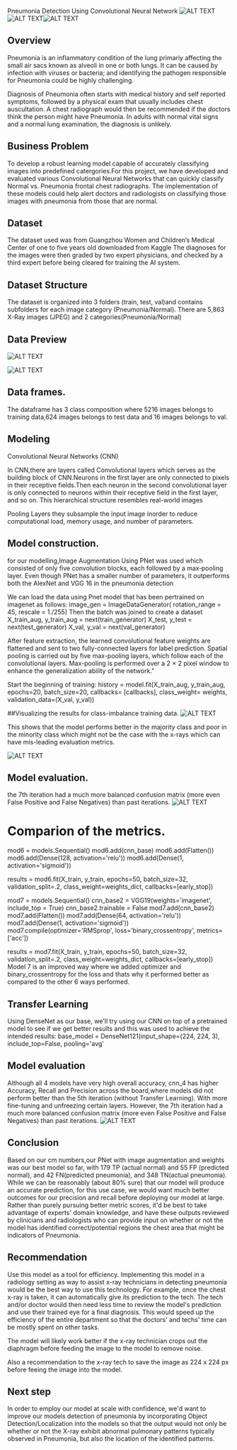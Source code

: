 Pneumonia Detection Using Convolutional Neural Network
![ALT TEXT](https://github.com/Yaqi-graphics/group-25-phase-4-project-moringa/blob/Mourine/Capture%209.PNG)![ALT TEXT](https://github.com/Yaqi-graphics/group-25-phase-4-project-moringa/blob/Mourine/Capture%208.PNG)![ALT TEXT](https://github.com/Yaqi-graphics/group-25-phase-4-project-moringa/blob/Mourine/10.PNG)


## Overview
Pneumonia is an inflammatory condition of the lung primariy affecting the small air sacs known as alveoli in one or both lungs. It can be caused by infection with viruses or bacteria; and identifying the pathogen responsible for Pneumonia could be highly challenging.

Diagnosis of Pneumonia often starts with medical history and self reported symptoms, followed by a physical exam that usually includes chest auscultation. A chest radiograph would then be recommended if the doctors think the person might have Pneumonia. In adults with normal vital signs and a normal lung examination, the diagnosis is unlikely.

## Business Problem
To develop a robust learning model capable of accurately classifying images into predefined catergories.For this project, we have developed and evaluated various Convolutional Neural Networks that can quickly classify Normal vs. Pneumonia frontal chest radiographs. The implementation of these models could help alert doctors and radiologists on classifying those images with pneumonia from those that are normal.

## Dataset
The dataset used was from Guangzhou Women and Children’s Medical Center of one to five years old downloaded from Kaggle
The diagnoses for the images were then graded by two expert physicians, and checked by a third expert before being cleared for training the AI system.

## Dataset Structure
 The dataset is organized into 3 folders (train, test, val)and contains subfolders for each image category (Pneumonia/Normal). There are 5,863 X-Ray images (JPEG) and 2 categories(Pneumonia/Normal)

 ## Data Preview

![ALT TEXT](https://github.com/Yaqi-graphics/group-25-phase-4-project-moringa/blob/Mourine/Image%205.PNG)


![ALT TEXT](https://github.com/Yaqi-graphics/group-25-phase-4-project-moringa/blob/Mourine/Image%202.PNG)


## Data frames.
The dataframe has 3 class composition where 5216 images belongs to training data,624 images belongs to test data and 16 images belongs to val.


 ## Modeling
 Convolutional Neural Networks (CNN)

 In CNN,there are layers called Convolutional layers which serves as the building block of CNN.Neurons in the first layer are only connected to pixels in their receptive fields.Then each neuron in the second convolutional layer is only connected to neurons within their receptive field in the first layer, and so on. This hierarchical structure resembles real-world images

 Pooling Layers they subsample the input image inorder to reduce computational load, memory usage, and number of parameters.

 ## Model construction.
 for our modelling,Image Augmentation Using PNet was used which consisted of only five convolution blocks, each followed by a max‐pooling layer. Even though PNet has a smaller number of parameters, it outperforms both the AlexNet and VGG 16 in the pneumonia detection

 We can load the data using Pnet model that has been pertrained on imagenet as follows:
 image_gen = ImageDataGenerator(
        rotation_range = 45,
        rescale = 1./255)
Then the batch was joined to create a dataset
    X_train_aug, y_train_aug = next(train_generator)
    X_test, y_test = next(test_generator)
    X_val, y_val = next(val_generator)

After feature extraction, the learned convolutional feature weights are flattened and sent to two fully-connected layers for label prediction. Spatial pooling is carried out by five max-pooling layers, which follow each of the convolutional layers. Max-pooling is performed over a 2 × 2 pixel window to enhance the generalization ability of the network."

Start the beginning of training:
history = model.fit(X_train_aug,
                       y_train_aug,
                       epochs=20,
                       batch_size=20,
                       callbacks= [callbacks],
                       class_weight= weights,
                       validation_data=(X_val, y_val))

##Visualizing the results for class-imbalance training data.
![ALT TEXT](https://github.com/Yaqi-graphics/group-25-phase-4-project-moringa/blob/Mourine/Image%203.PNG)

This shows that the model performs better in the majority class and poor in the minority class which might not be the case with the x-rays which can have mis-leading evaluation metrics.

![ALT TEXT](https://github.com/Yaqi-graphics/group-25-phase-4-project-moringa/blob/Mourine/Image%204.PNG)

## Model evaluation.
the 7th iteration had a much more balanced confusion matrix (more even False Positive and False Negatives) than past iterations.
![ALT TEXT](https://github.com/Yaqi-graphics/group-25-phase-4-project-moringa/blob/Mourine/Capture%2011.PNG)
# Comparion of the metrics.
mod6 = models.Sequential()
mod6.add(cnn_base)
mod6.add(Flatten())
mod6.add(Dense(128, activation='relu'))
mod6.add(Dense(1, activation='sigmoid'))

results = mod6.fit(X_train,
                   y_train,
                   epochs=50,
                   batch_size=32,
                   validation_split=.2,
                   class_weight=weights_dict,
                   callbacks=[early_stop])

 mod7 = models.Sequential()
cnn_base2 = VGG19(weights='imagenet', include_top = True)
cnn_base2.trainable = False
mod7.add(cnn_base2)
mod7.add(Flatten())
mod7.add(Dense(64, activation='relu'))
mod7.add(Dense(1, activation='sigmoid'))
mod7.compile(optimizer='RMSprop',
             loss='binary_crossentropy',
             metrics=['acc'])

results = mod7.fit(X_train,
                   y_train,
                   epochs=50,
                   batch_size=32,
                   validation_split=.2,
                   class_weight=weights_dict,
                   callbacks=[early_stop])
Model 7 is an improved way where we added optimizer and binary_crossentropy for the loss and thats why it performed better as compared to the other 6 ways performed.               
## Transfer Learning
Using DenseNet as our base, we'll try using our CNN on top of a pretrained model to see if we get better results and this was used to achieve the intended results:
base_model = DenseNet121(input_shape=(224, 224, 3),
                         include_top=False,
                         pooling='avg'
## Model evaluation
Although all 4 models have very high overall accuracy, cnn_4 has higher Accuracy, Recall and Precision across the board,where models did not perform better than the 5th iteration (without Transfer Learning). With more fine-tuning and unfreezing certain layers. However, the 7th iteration had a much more balanced confusion matrix (more even False Positive and False Negatives) than past iterations.
![ALT TEXT]()














## Conclusion
Based on our cm numbers,our PNet with image augmentation and weights was our best model so far, with 179 TP (actual normal) and 55 FP (predicted normal), and 42 FN(predicted pneumonia), and 348 TN(actual pneumonia). While we can be reasonably (about 80% sure) that our model will produce an accurate prediction, for this use case, we would want much better outcomes for our precision and recall before deploying our model at large.
Rather than purely pursuing better metric scores, it'd be best to take advantage of experts' domain knowledge, and have these outputs reviewed by clinicians and radiologists who can provide input on whether or not the model has identified correct/potential regions the chest area that might be indicators of Pneumonia.

## Recommendation
Use this model as a tool for efficiency. Implementing this model in a radiology setting as way to assist x-ray technicians in detecting pneumonia would be the best way to use this technology. For example, once the chest x-ray is taken, it can automatically give its prediction to the tech. The tech and/or doctor would then need less time to review the model's prediction and use their trained eye for a final diagnosis. This would speed up the efficiency of the entire department so that the doctors' and techs' time can be mostly spent on other tasks.

The model will likely work better if the x-ray technician crops out the diaphragm before feeding the image to the model to remove noise.

Also a recommendation to the x-ray tech to save the image as 224 x 224 px before feeing the image into the model.

## Next step
In order to employ our model at scale with confidence, we'd want to improve our models detection of pneumonia by incorporating Object Detection/Localization into the models so that the output would not only be whether or not the X-ray exhibit abnormal pulmonary patterns typically observed in Pneumonia, but also the location of the identified patterns.
